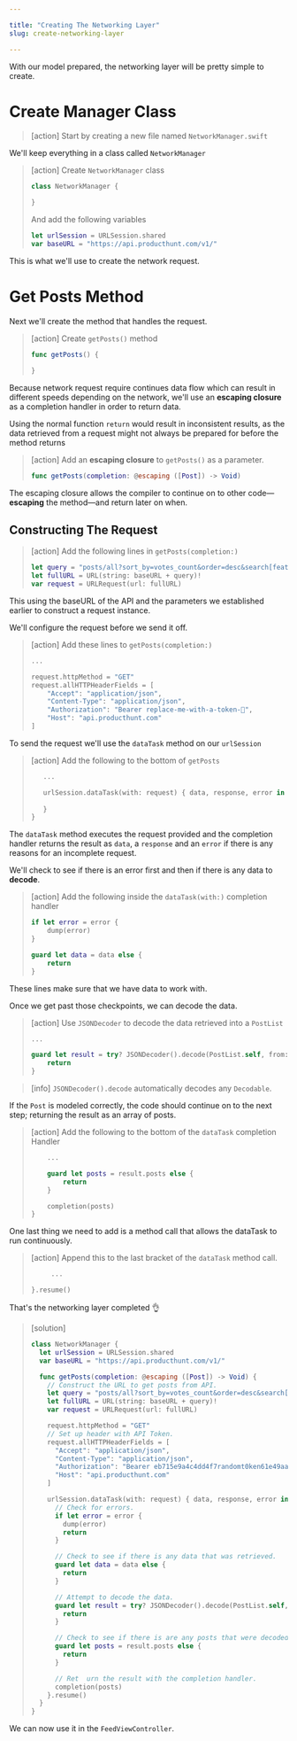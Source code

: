 ```yaml
---

title: "Creating The Networking Layer"
slug: create-networking-layer

---
```


With our model prepared, the networking layer will be pretty simple to create.

# Create Manager Class

> [action]
Start by creating a new file named `NetworkManager.swift`

We'll keep everything in a class called `NetworkManager`

> [action]
> Create `NetworkManager` class
>
> ```swift
> class NetworkManager {
>
> }
> ```
>
> And add the following variables
>
> ```swift
> let urlSession = URLSession.shared
> var baseURL = "https://api.producthunt.com/v1/"
> ```

This is what we'll use to create the network request.

# Get Posts Method

Next we'll create the method that handles the request.

> [action]
> Create `getPosts()` method
>
> ```swift
> func getPosts() {
>
> }
> ```

Because network request require continues data flow which can result in different speeds depending on the network, we'll use an **escaping closure** as a completion handler in order to return data.

Using the normal function `return` would result in inconsistent results, as the data retrieved from a request might not always be prepared for before the method returns

> [action]
> Add an **escaping closure** to `getPosts()` as a parameter.
>
> ```swift
> func getPosts(completion: @escaping ([Post]) -> Void)
> ```

The escaping closure allows the compiler to continue on to other code—**escaping** the method—and return later on when.

## Constructing The Request

> [action]
> Add the following lines in `getPosts(completion:)`
>
> ```swift
> let query = "posts/all?sort_by=votes_count&order=desc&search[featured]=true&per_page=20"
> let fullURL = URL(string: baseURL + query)!
> var request = URLRequest(url: fullURL)
> ```

This using the baseURL of the API and the parameters we established earlier to construct a request instance.

We'll configure the request before we send it off.

> [action]
> Add these lines to `getPosts(completion:)`
>
> ```swift
> ...
>
> request.httpMethod = "GET"
> request.allHTTPHeaderFields = [
>     "Accept": "application/json",
>     "Content-Type": "application/json",
>     "Authorization": "Bearer replace-me-with-a-token-🙏",
>     "Host": "api.producthunt.com"
> ]
> ```
>

To send the request we'll use the `dataTask` method on our `urlSession`

> [action]
> Add the following to the bottom of `getPosts`
>
> ```swift
>    ...
>
>    urlSession.dataTask(with: request) { data, response, error in
>   
>    }
> }
> ```

The `dataTask` method executes the request provided and the completion handler returns the result as `data`, a `response` and an `error` if there is any reasons for an incomplete request.

We'll check to see if there is an error first and then if there is any data to **decode**.

> [action]
> Add the following inside the `dataTask(with:)` completion handler
>
> ```swift
> if let error = error {
>     dump(error)
> }
>
> guard let data = data else {
>     return
> }
> ```

These lines make sure that we have data to work with.

Once we get past those checkpoints, we can decode the data.

> [action]
> Use `JSONDecoder` to decode the data retrieved into a `PostList`
>
> ```swift
> ...
>
> guard let result = try? JSONDecoder().decode(PostList.self, from: data) else {
>     return
> }
> ```

> [info]
> `JSONDecoder().decode` automatically decodes any `Decodable`.
>

If the `Post` is modeled correctly, the code should continue on to the next step; returning the result as an array of posts.

> [action]
> Add the following to the bottom of the `dataTask` completion Handler
>
> ```swift
>     ...
>
>     guard let posts = result.posts else {
>         return
>     }
>
>     completion(posts)
> }
> ```

One last thing we need to add is a method call that allows the dataTask to run continuously.

> [action]
> Append this to the last bracket of the `dataTask` method call.
>
> ```swift
>      ...
>
> }.resume()
> ```

That's the networking layer completed 👌

> [solution]
>
> ```swift
> class NetworkManager {
>   let urlSession = URLSession.shared
>   var baseURL = "https://api.producthunt.com/v1/"
>
>   func getPosts(completion: @escaping ([Post]) -> Void) {
>     // Construct the URL to get posts from API.
>     let query = "posts/all?sort_by=votes_count&order=desc&search[featured]=true&per_page=20"
>     let fullURL = URL(string: baseURL + query)!
>     var request = URLRequest(url: fullURL)
>
>     request.httpMethod = "GET"
>     // Set up header with API Token.
>     request.allHTTPHeaderFields = [
>       "Accept": "application/json",
>       "Content-Type": "application/json",
>       "Authorization": "Bearer eb715e9a4c4dd4f7randomt0ken61e49aaa0randomt0kenc0cac1c6",
>       "Host": "api.producthunt.com"
>     ]
>
>     urlSession.dataTask(with: request) { data, response, error in
>       // Check for errors.
>       if let error = error {
>         dump(error)
>         return
>       }
>
>       // Check to see if there is any data that was retrieved.
>       guard let data = data else {
>         return
>       }
>
>       // Attempt to decode the data.
>       guard let result = try? JSONDecoder().decode(PostList.self, from: data) else {
>         return
>       }
>
>       // Check to see if there is are any posts that were decoded successfully.
>       guard let posts = result.posts else {
>         return
>       }
>
>       // Ret  urn the result with the completion handler.
>       completion(posts)
>     }.resume()
>   }
> }
> ```

We can now use it in the `FeedViewController`.
